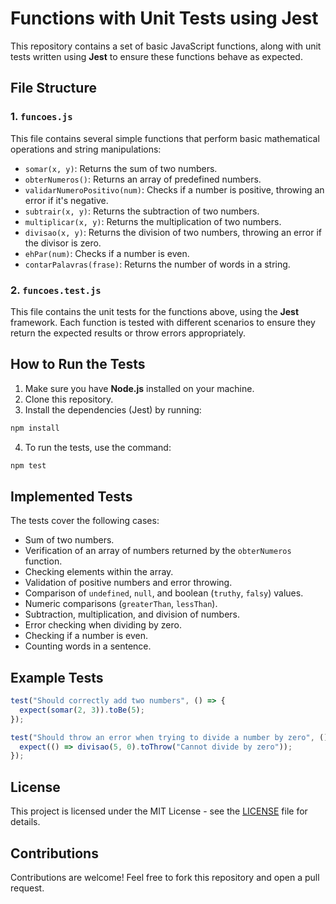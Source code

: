 # Functions with Unit Tests using Jest

This repository contains a set of basic JavaScript functions, along with unit tests written using **Jest** to ensure these functions behave as expected.

## File Structure

### 1. `funcoes.js`

This file contains several simple functions that perform basic mathematical operations and string manipulations:

- `somar(x, y)`: Returns the sum of two numbers.
- `obterNumeros()`: Returns an array of predefined numbers.
- `validarNumeroPositivo(num)`: Checks if a number is positive, throwing an error if it's negative.
- `subtrair(x, y)`: Returns the subtraction of two numbers.
- `multiplicar(x, y)`: Returns the multiplication of two numbers.
- `divisao(x, y)`: Returns the division of two numbers, throwing an error if the divisor is zero.
- `ehPar(num)`: Checks if a number is even.
- `contarPalavras(frase)`: Returns the number of words in a string.

### 2. `funcoes.test.js`

This file contains the unit tests for the functions above, using the **Jest** framework. Each function is tested with different scenarios to ensure they return the expected results or throw errors appropriately.

## How to Run the Tests

1. Make sure you have **Node.js** installed on your machine.
2. Clone this repository.
3. Install the dependencies (Jest) by running:

```bash
npm install
```

4. To run the tests, use the command:

```bash
npm test
```

## Implemented Tests

The tests cover the following cases:

- Sum of two numbers.
- Verification of an array of numbers returned by the `obterNumeros` function.
- Checking elements within the array.
- Validation of positive numbers and error throwing.
- Comparison of `undefined`, `null`, and boolean (`truthy`, `falsy`) values.
- Numeric comparisons (`greaterThan`, `lessThan`).
- Subtraction, multiplication, and division of numbers.
- Error checking when dividing by zero.
- Checking if a number is even.
- Counting words in a sentence.

## Example Tests

```javascript
test("Should correctly add two numbers", () => {
  expect(somar(2, 3)).toBe(5);
});

test("Should throw an error when trying to divide a number by zero", () => {
  expect(() => divisao(5, 0).toThrow("Cannot divide by zero"));
});
```

## License

This project is licensed under the MIT License - see the [LICENSE](LICENSE) file for details.

## Contributions

Contributions are welcome! Feel free to fork this repository and open a pull request.
